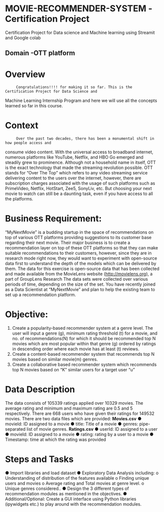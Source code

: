 # MOVIE-RECOMMENDER-SYSTEM -Certification Project
Certification Project for Data science and Machine learning using Streamit and Google colab
## Domain -OTT platform

# Overview
         Congratulations!!!! for making it so far. This is the Certification Project for Data Science and
Machine Learning Internship Program and here we will use all the concepts learned so far in
this course.

# Context
         Over the past two decades, there has been a monumental shift in how people access and
consume video content. With the universal access to broadband internet, numerous platforms
like YouTube, Netflix, and HBO Go emerged and steadily grew to prominence.
Although not a household name in itself, OTT is the exact technology that made the streaming
revolution possible.
OTT stands for “Over The Top” which refers to any video streaming service delivering content
to the users over the internet, however, there are subscription charges associated with the
usage of such platforms such as PrimeVideo, Netflix, HotStart, Zee5, SonyLiv, etc.
But choosing your next movie to watch can still be a daunting task, even if you have access to
all the platforms.


# Business Requirement:
“MyNextMovie” is a budding startup in the space of recommendations on top of various OTT
platforms providing suggestions to its customer base regarding their next movie.
Their major business is to create a recommendation layer on top of these OTT platforms so
that they can make suitable recommendations to their customers, however, since they are in
research mode right now, they would want to experiment with open-source data first to
understand the depth of the models which can be delivered by them.
The data for this exercise is open-source data that has been collected and made available from
the MovieLens website (http://movielens.org), a part of GroupLens
Research The data sets were collected over various periods of time, depending on the size of
the set.
You have recently joined as a Data Scientist at “MyNextMovie” and plan to help the existing
team to set up a recommendation platform.

# Objective:
  1. Create a popularity-based recommender system at a genre level. The user will input a
genre (g), minimum rating threshold (t) for a movie, and no. of
recommendations(N) for which it should be recommended top N movies which are
most popular within that genre (g) ordered by ratings in descending order where each
movie has at least (t) reviews.
  2. Create a content-based recommender system that recommends top N movies based on
similar movie(m) genres.
  3. Create a collaborative based recommender system which recommends top N movies
based on “K” similar users for a target user “u”

# Data Description
The data consists of 105339 ratings applied over 10329 movies. The average rating and
minimum and maximum rating are 0.5 and 5 respectively. There are 668 users who have given
their ratings for 149532 movies.
There are two data files which are provided:
**Movies.csv**
● movieId: ID assigned to a movie
● title: Title of a movie
● genres: pipe-separated list of movie genres.
**Ratings.csv**
● userId: ID assigned to a user
● movieId: ID assigned to a movie
● rating: rating by a user to a movie
● Timestamp: time at which the rating was provided

# Steps and Tasks
● Import libraries and load dataset
● Exploratory Data Analysis including:
o Understanding of distribution of the features available
o Finding unique users and movies
o Average rating and Total movies at genre level.
o Unique genres considered..
● Design the 3 different types of recommendation modules as mentioned in the objectives.
● Additional/Optional: Create a GUI interface using Python libraries (ipywidgets etc.) to play around
with the recommendation modules.

